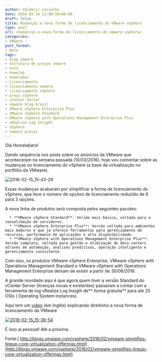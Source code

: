 ```yaml
---
author: Valdecir Carvalho
date: 2016-02-16 11:00:59+00:00
draft: false
title: Mudanças e nova forma de licenciamento do VMware vSphere
type: post
url: /mudancas-e-nova-forma-de-licenciamento-do-vmware-vsphere/
categories:
- VMware
post_format:
- Nota
tags:
- blog vmware
- estrutura de preços vmware
- esxi
- homelab
- homelaber
- Licenciamento
- licenciamento vmware
- licenciamento vSphere
- preço vsphere
- vCenter Server
- vmware blog brasil
- VMware vSphere Enterprise Plus
- VMware vSphere Standard
- VMware vSphere with Operations Management Enterprise Plus
- vRealize Log Insight
- vSphere
- vwmare preços
---
```


Olá Homelabers!

Dando sequência nos posts sobre os anúncios da VMware que aconteceram na semana passada (10/03/2016), hoje vou comentar sobre as mudanças no licenciamento do vSphere (a base da virtualização no portfólio da VMware).

![2016-02-15_15-43-29](/imagens/2016/02/2016-02-15_15-43-29.png)


Essas mudanças acabaram por simplificar a forma de licenciamento do vSphere, que teve o número de opções de licenciamento reduzido de 6 para 3 opções.

A nova linha de produtos será composta pelos seguintes pacotes:<!-- more -->




      * **VMware vSphere Standard**: Versão mais básica, voltada para a consolidação de servidores.
      * **VMware vSphere Enterprise Plus**: Versão voltada para ambientes mais maduros e que já oferece ferramentas para gerenciamento de recursos, performance de aplicações e alta disponibilidade.
      * **VMware vSphere with Operations Management Enterprise Plus**: Versão completa, voltada para gestão e otimização de data centers através de automação, analises preditivas, operação inteligente e gerenciamento consistente.


Com isso, os produtos VMware vSphere Enterprise, VMware vSphere with Operations Management Standard e VMware vSphere with Operations Management Enterprise deixam de existir a partir de 30/06/2016.

A grande novidade aqui é que agora quem tiver a versão Standard do vCenter Server (licenças novas e existentes) passaram a contar com a ferramenta de log vRealize Log Insigth de** forma gratuita** para até 25 OSIs ( Operating System Instances).

Aqui tem um [video](http://bit.ly/1WnwzDp) (em Inglês) explicando direitinho a nova forma de licenciamento da VMware

[![2016-02-15_15-36-54](/imagens/2016/02/2016-02-15_15-36-54.png)
](http://bit.ly/1WnwzDp)

É isso ai pessoal! Até a próxima.

Fonte:[ http://blogs.vmware.com/vsphere/2016/02/vmware-simplifies-lineup-core-virtualization-offerings.html](http://blogs.vmware.com/vsphere/2016/02/vmware-simplifies-lineup-core-virtualization-offerings.html)



